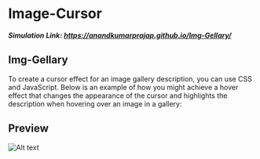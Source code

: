 # Image-Cursor
***Simulation Link: https://anandkumarprajap.github.io/Img-Gellary/***

## Img-Gellary
To create a cursor effect for an image gallery description, you can use CSS and JavaScript. Below is an example of how you might achieve a hover effect that changes the appearance of the cursor and highlights the description when hovering over an image in a gallery:

## Preview
![Alt text](path/to/image1.jpg)
